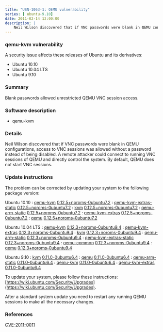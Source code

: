 ```yaml
---
title: "USN-1063-1: QEMU vulnerability"
series: [ ubuntu-9.10]
date: 2011-02-14 12:00:00
description: |
    Neil Wilson discovered that if VNC passwords were blank in QEMU configurations, access to VNC sessions was allowed without a password instead of being disabled. A remote attacker could connect to running VNC sessions of QEMU and directly control the system. By default, QEMU does not start VNC sessions. 
--- 
```

 
 


### qemu-kvm vulnerability

A security issue affects these releases of Ubuntu and its derivatives:

* Ubuntu 10.10
* Ubuntu 10.04 LTS
* Ubuntu 9.10

### Summary

Blank passwords allowed unrestricted QEMU VNC session access. 

### Software description

* qemu-kvm 

### Details

Neil Wilson discovered that if VNC passwords were blank in QEMU configurations, access to VNC sessions was allowed without a password instead of being disabled. A remote attacker could connect to running VNC sessions of QEMU and directly control the system. By default, QEMU does not start VNC sessions. 

### Update instructions

The problem can be corrected by updating your system to the following package version:

Ubuntu 10.10
 : [qemu-kvm](https://launchpad.net/ubuntu/+source/qemu-kvm) <span> [0.12.5+noroms-0ubuntu7.2](https://launchpad.net/ubuntu/+source/qemu-kvm/0.12.5+noroms-0ubuntu7.2) </span> 
 : [qemu-kvm-extras-static](https://launchpad.net/ubuntu/+source/qemu-kvm) <span> [0.12.5+noroms-0ubuntu7.2](https://launchpad.net/ubuntu/+source/qemu-kvm/0.12.5+noroms-0ubuntu7.2) </span> 
 : [kvm](https://launchpad.net/ubuntu/+source/qemu-kvm) <span> [0.12.5+noroms-0ubuntu7.2](https://launchpad.net/ubuntu/+source/qemu-kvm/0.12.5+noroms-0ubuntu7.2) </span> 
 : [qemu-arm-static](https://launchpad.net/ubuntu/+source/qemu-kvm) <span> [0.12.5+noroms-0ubuntu7.2](https://launchpad.net/ubuntu/+source/qemu-kvm/0.12.5+noroms-0ubuntu7.2) </span> 
 : [qemu-kvm-extras](https://launchpad.net/ubuntu/+source/qemu-kvm) <span> [0.12.5+noroms-0ubuntu7.2](https://launchpad.net/ubuntu/+source/qemu-kvm/0.12.5+noroms-0ubuntu7.2) </span> 
 : [qemu](https://launchpad.net/ubuntu/+source/qemu-kvm) <span> [0.12.5+noroms-0ubuntu7.2](https://launchpad.net/ubuntu/+source/qemu-kvm/0.12.5+noroms-0ubuntu7.2) </span> 

Ubuntu 10.04 LTS
 : [qemu-kvm](https://launchpad.net/ubuntu/+source/qemu-kvm) <span> [0.12.3+noroms-0ubuntu9.4](https://launchpad.net/ubuntu/+source/qemu-kvm/0.12.3+noroms-0ubuntu9.4) </span> 
 : [qemu-kvm-extras](https://launchpad.net/ubuntu/+source/qemu-kvm) <span> [0.12.3+noroms-0ubuntu9.4](https://launchpad.net/ubuntu/+source/qemu-kvm/0.12.3+noroms-0ubuntu9.4) </span> 
 : [kvm](https://launchpad.net/ubuntu/+source/qemu-kvm) <span> [0.12.3+noroms-0ubuntu9.4](https://launchpad.net/ubuntu/+source/qemu-kvm/0.12.3+noroms-0ubuntu9.4) </span> 
 : [qemu-arm-static](https://launchpad.net/ubuntu/+source/qemu-kvm) <span> [0.12.3+noroms-0ubuntu9.4](https://launchpad.net/ubuntu/+source/qemu-kvm/0.12.3+noroms-0ubuntu9.4) </span> 
 : [qemu-kvm-extras-static](https://launchpad.net/ubuntu/+source/qemu-kvm) <span> [0.12.3+noroms-0ubuntu9.4](https://launchpad.net/ubuntu/+source/qemu-kvm/0.12.3+noroms-0ubuntu9.4) </span> 
 : [qemu-common](https://launchpad.net/ubuntu/+source/qemu-kvm) <span> [0.12.3+noroms-0ubuntu9.4](https://launchpad.net/ubuntu/+source/qemu-kvm/0.12.3+noroms-0ubuntu9.4) </span> 
 : [qemu](https://launchpad.net/ubuntu/+source/qemu-kvm) <span> [0.12.3+noroms-0ubuntu9.4](https://launchpad.net/ubuntu/+source/qemu-kvm/0.12.3+noroms-0ubuntu9.4) </span> 

Ubuntu 9.10
 : [kvm](https://launchpad.net/ubuntu/+source/qemu-kvm) <span> [0.11.0-0ubuntu6.4](https://launchpad.net/ubuntu/+source/qemu-kvm/0.11.0-0ubuntu6.4) </span> 
 : [qemu](https://launchpad.net/ubuntu/+source/qemu-kvm) <span> [0.11.0-0ubuntu6.4](https://launchpad.net/ubuntu/+source/qemu-kvm/0.11.0-0ubuntu6.4) </span> 
 : [qemu-arm-static](https://launchpad.net/ubuntu/+source/qemu-kvm) <span> [0.11.0-0ubuntu6.4](https://launchpad.net/ubuntu/+source/qemu-kvm/0.11.0-0ubuntu6.4) </span> 
 : [qemu-kvm](https://launchpad.net/ubuntu/+source/qemu-kvm) <span> [0.11.0-0ubuntu6.4](https://launchpad.net/ubuntu/+source/qemu-kvm/0.11.0-0ubuntu6.4) </span> 
 : [qemu-kvm-extras](https://launchpad.net/ubuntu/+source/qemu-kvm) <span> [0.11.0-0ubuntu6.4](https://launchpad.net/ubuntu/+source/qemu-kvm/0.11.0-0ubuntu6.4) </span> 

To update your system, please follow these instructions: [https://wiki.ubuntu.com/Security/Upgrades](https://wiki.ubuntu.com/Security/Upgrades).

After a standard system update you need to restart any running QEMU sessions to make all the necessary changes. 

### References

 
 [CVE-2011-0011](http://people.ubuntu.com/~ubuntu-security/cve/CVE-2011-0011)
 


